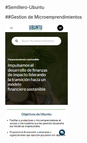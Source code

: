 #Semillero-Ubuntu

##Gestion de Microemprendimientos

<img src="Frontend/public/Ubuntu1.png" alt="Objetivo Proyecto" width="200"/>
